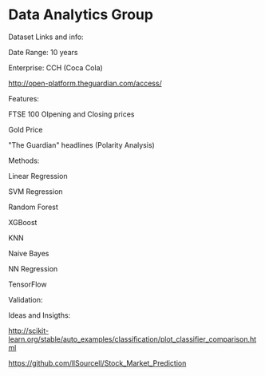 # Data Analytics Group

Dataset Links and info: 
  
  Date Range: 10 years
  
  Enterprise: CCH (Coca Cola)
  
  http://open-platform.theguardian.com/access/
  
Features: 
  
  FTSE 100 OIpening and Closing prices
  
  Gold Price
  
  "The Guardian" headlines (Polarity Analysis)

Methods:
  
  Linear Regression
  
  SVM Regression
  
  Random Forest
  
  XGBoost
  
  KNN
  
  Naive Bayes
  
  NN Regression
  
  TensorFlow

Validation:

Ideas and Insigths:
  
  http://scikit-learn.org/stable/auto_examples/classification/plot_classifier_comparison.html
  
  https://github.com/llSourcell/Stock_Market_Prediction
